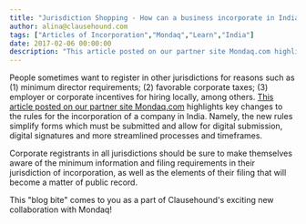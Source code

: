 ```yaml
---
title: "Jurisdiction Shopping - How can a business incorporate in India?"
author: alina@clausehound.com
tags: ["Articles of Incorporation","Mondaq","Learn","India"]
date: 2017-02-06 00:00:00
description: "This article posted on our partner site Mondaq.com highlights key changes to the rules for the incorporation of a company in India. Namely, the new rules simplify forms which must be submitted and al..."
---
```


People sometimes want to register in other jurisdictions for reasons such as (1) minimum director requirements; (2) favorable corporate taxes; (3) employer or corporate incentives for hiring locally, among others. [This article posted on our partner site Mondaq.com](http://www.mondaq.com/india/x/565572/Corporate+Commercial+Law/MCA+Notifies+The+Incorporation+Amendment+Rules+2017+Doing+Business+In+India+Further+SPICed+And+Digitized) highlights key changes to the rules for the incorporation of a company in India. Namely, the new rules simplify forms which must be submitted and allow for digital submission, digital signatures and more streamlined processes and timeframes.

Corporate registrants in all jurisdictions should be sure to make themselves aware of the minimum information and filing requirements in their jurisdiction of incorporation, as well as the elements of their filing that will become a matter of public record.

This "blog bite" comes to you as a part of Clausehound's exciting new collaboration with Mondaq!
